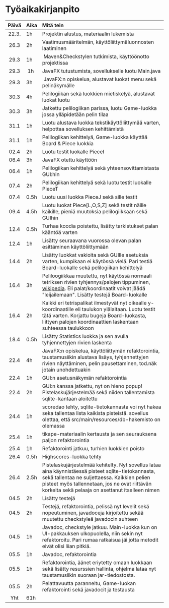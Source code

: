 # Työaikakirjanpito

| Päivä | Aika | Mitä tein |
| :----:|:-----| :---------|
| 22.3. | 1h   | Projektin alustus, materiaalin lukemista|
| 26.3  | 2h   | Vaatimusmääritelmän, käyttöliittymäluonnosten laatiminen|
| 29.3  | 1h   | Maven&Checkstylen tutkimista, käyttöönotto projektissa|
| 29.3  | 1h   | JavaFX tutustumista, sovellukselle luotu Main.java|
| 29.3  | 3h   | JavaFX:n opiskelua, alustavat luokat menu sekä pelinäkymälle|
| 30.3  | 4h   | Pelilogiikan sekä luokkien mietiskelyä, alustavat luokat luotu|
| 30.3  | 3h   | Jatkettu pelilogiikan parissa, luotu Game-luokka jossa ylläpidetään pelin tilaa|
| 31.1  | 1h   | Luotu alustava luokka tekstikäyttöliittymää varten, helpottaa sovelluksen kehittämistä|
| 31.1  | 1h   | Pelilogiikan kehittelyä, Game-luokka käyttää Board & Piece luokkia|
| 02.4  | 2h   | Luotu testit luokalle PieceI|
| 06.4  | 3h   | JavaFX otettu käyttöön|
| 06.4  | 1h   | Pelilogiikan kehittelyä sekä yhteensovittamistasta GUI:hin|
| 07.4  | 2h   | Pelilogiikan kehittelyä sekä luotu testit luokalle PieceT| 
| 07.4  | 0.5h | Luotu uusi luokka PieceJ sekä sille testit|
| 09.4  | 4.5h | Luotu luokat Piece[L,O,S,Z] sekä testit näille kaikille, pieniä muutoksia pelilogiikkaan sekä GUIhin|
| 12.4  | 0.5h | Turhaa koodia poistettu, lisätty tarkistukset palan kääntöä varten|
| 12.4  | 1h   | Lisätty seuraavana vuorossa olevan palan esittäminen käyttöliittymään|
| 14.4  | 2h   | Lisätty luokkat vakioita sekä GUIlle asetuksia varten, kumpikaan ei käytössä vielä. Pari testiä Board-luokalle sekä pelilogiikan kehittelyä|
| 16.4  | 3h   | Peliloogiikkaa muutettu, nyt käytössä normaali tetriksen rivien tyhjennys/palojen tippuminen, [wikipedia](https://en.wikipedia.org/wiki/Tetris). Eli palat/koordinaatit voivat jäädä "leijailemaan". Lisätty testejä Board-luokalle|
| 16.4  | 2h   | Kaikki eri tetrispalikat ilmestyvät nyt oikealle y-koordinaatille eli taulukon ylälaitaan. Luotu testit tätä varten. Korjattu bugeja Board-luokasta, liittyen palojen koordinaattien laskentaan suhteessa taulukkoon|
| 18.4  | 0.5h | Lisätty Statistics luokka ja sen avulla tyhjennettyjen rivien laskenta|
| 22.4  | 4h   | JavaFX:n opiskelua, käyttöliittymän refaktorointia, taustamusiikin alustava lisäys, tyhjennettyjen rivien näyttäminen, pelin pausettaminen, tod.näk jotain unohdettuakin|
| 22.4  | 1h   | GUI:n asetusnäkymän refaktorointia|
| 22.4  | 2h   | GUI:n kanssa jatkettu, nyt on hieno popup! Pistelaskujärjestelmää sekä niiden tallentamista sqlite-kantaan aloitettu|
| 24.4  | 1h   | scoredao tehty, sqlite-tietokannasta voi nyt hakea seka tallentaa lista kaikista pisteistä. sovellus olettaa, että src/main/resources/db-hakemisto on olemassa|
| 25.4  | 1h   | tikape-materiaalin kertausta ja sen seurauksena paljon refaktorointia|
| 25.4  | 1h   | Refaktorointi jatkuu, turhien luokkien poisto|
| 26.4  | 0.5h | Highscores-luokka tehty|
| 26.4  | 2.5h | Pistelaskujärjestelmää kehitelty. Nyt sovellus lataa aina käynnistäessä pisteet sqlite-tietokannasta, sekä tallentaa ne suljettaessa. Kaikkien pelien pisteet myös tallennetaan, jos ne ovat riittävän korkeita sekä pelaaja on asettanut itselleen nimen|
| 04.5  | 2h   | Lisätty testejä|
| 04.5  | 2h   | Testejä, refaktorointia, pelissä nyt levelit sekä nopeutuminen, javadoceja kirjoitettu sekää muutettu checkstyleä javadocin suhteen|
| 04.5  | 1h   | Javadoc, checkstyle jatkuu. Main-luokka kun on UI-pakkauksen ulkopuolella, niin sekin nyt refaktoroitu. Pari rumaa ratkaisua jäi jotta metodit eivät olisi liian pitkiä.
| 05.5  | 1h   | Javadoc, refaktorointia|
| 05.5  | 1h   | Refaktorointia, äänet eriytetty omaan luokkaan sekä lisätty resurssien hallinta, ohjelma lataa nyt taustamusiikin suoraan jar-tiedostosta.|
| 05.5  | 2h   | Pelattavuutta paranneltu, Game-luokan refaktorointi sekä javadocit ja testausta|
| Yht   | 61h  | |
